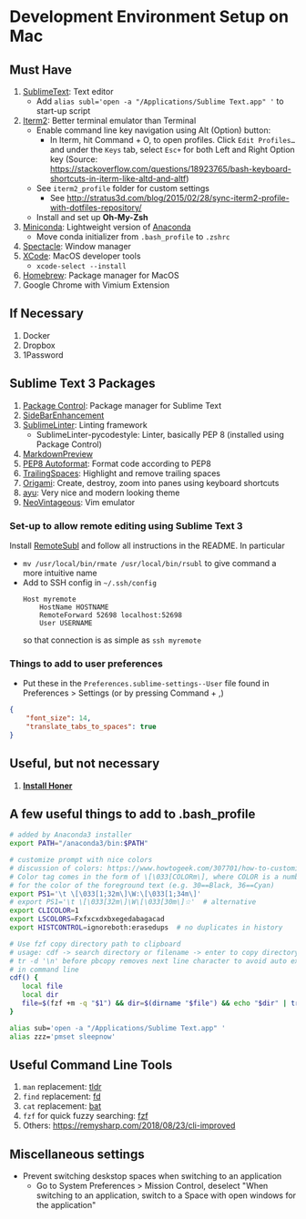 # Development Environment Setup on Mac

## Must Have
1. [SublimeText](https://www.sublimetext.com/): Text editor
	- Add `alias subl='open -a "/Applications/Sublime Text.app" '` to start-up script
2. [Iterm2](https://www.iterm2.com/): Better terminal emulator than Terminal
	- Enable command line key navigation using Alt (Option) button:
		- In Iterm, hit Command + O, to open profiles. Click `Edit Profiles…` and under the `Keys` tab, select `Esc+` for both Left and Right Option key (Source: https://stackoverflow.com/questions/18923765/bash-keyboard-shortcuts-in-iterm-like-altd-and-altf)
	- See `iterm2_profile` folder for custom settings
		- See http://stratus3d.com/blog/2015/02/28/sync-iterm2-profile-with-dotfiles-repository/
	- Install and set up __Oh-My-Zsh__
3. [Miniconda](https://docs.conda.io/en/latest/miniconda.html): Lightweight version of [Anaconda](https://www.anaconda.com/distribution/)
    - Move conda initializer from `.bash_profile` to `.zshrc`
4. [Spectacle](https://www.spectacleapp.com/): Window manager
5. [XCode](https://developer.apple.com/xcode/): MacOS developer tools
	- `xcode-select --install`
6. [Homebrew](https://brew.sh/): Package manager for MacOS
7. Google Chrome with Vimium Extension

## If Necessary
1. Docker
2. Dropbox
3. 1Password

## Sublime Text 3 Packages
1. [Package Control](https://packagecontrol.io/): Package manager for Sublime Text
2. [SideBarEnhancement](https://github.com/titoBouzout/SideBarEnhancements)
3. [SublimeLinter](http://www.sublimelinter.com/en/stable/): Linting framework
	- SublimeLinter-pycodestyle: Linter, basically PEP 8 (installed using Package Control)
4. [MarkdownPreview](https://github.com/facelessuser/MarkdownPreview)
5. [PEP8 Autoformat](https://github.com/wistful/SublimeAutoPEP8): Format code according to PEP8
6. [TrailingSpaces](https://github.com/SublimeText/TrailingSpaces): Highlight and remove trailing spaces
7. [Origami](https://github.com/SublimeText/Origami): Create, destroy, zoom into panes using keyboard shortcuts
8. [ayu](https://github.com/dempfi/ayu): Very nice and modern looking theme
9. [NeoVintageous](https://github.com/NeoVintageous/NeoVintageous): Vim emulator

### Set-up to allow remote editing using Sublime Text 3
Install [RemoteSubl](https://github.com/randy3k/RemoteSubl) and follow all instructions in the README. In particular
* `mv /usr/local/bin/rmate /usr/local/bin/rsubl` to give command a more intuitive name
* Add to SSH config in `~/.ssh/config`
	```
	Host myremote
		HostName HOSTNAME
		RemoteForward 52698 localhost:52698
		User USERNAME
	```
	so that connection is as simple as `ssh myremote`

### Things to add to user preferences
* Put these in the `Preferences.sublime-settings--User` file found in Preferences > Settings (or by pressing Command + ,)
```json
{
	"font_size": 14,
	"translate_tabs_to_spaces": true
}
```

## Useful, but not necessary
1. [__Install Honer__](https://github.com/puffnfresh/Honer.app)

## A few useful things to add to .bash_profile
```bash
# added by Anaconda3 installer
export PATH="/anaconda3/bin:$PATH"

# customize prompt with nice colors
# discussion of colors: https://www.howtogeek.com/307701/how-to-customize-and-colorize-your-bash-prompt/
# Color tag comes in the form of \[\033[COLORm\], where COLOR is a number
# for the color of the foreground text (e.g. 30==Black, 36==Cyan)
export PS1='\t \[\033[1;32m\]\W:\[\033[1;34m\]'
# export PS1='\t \[\033[32m\]\W\[\033[30m\]☆'  # alternative
export CLICOLOR=1
export LSCOLORS=Fxfxcxdxbxegedabagacad
export HISTCONTROL=ignoreboth:erasedups  # no duplicates in history

# Use fzf copy directory path to clipboard
# usage: cdf -> search directory or filename -> enter to copy directory to clipboard
# tr -d '\n' before pbcopy removes next line character to avoid auto execution
# in command line
cdf() {
   local file
   local dir
   file=$(fzf +m -q "$1") && dir=$(dirname "$file") && echo "$dir" | tr -d '\n' | pbcopy
}

alias sub='open -a "/Applications/Sublime Text.app" '
alias zzz='pmset sleepnow'
```
## Useful Command Line Tools
1. `man` replacement: [tldr](https://tldr.sh/#installation)
2. `find` replacement: [fd](https://github.com/sharkdp/fd/)
3. `cat` replacement: [bat](https://github.com/sharkdp/bat)
4. `fzf` for quick fuzzy searching: [fzf](https://github.com/junegunn/fzf)
5. Others: https://remysharp.com/2018/08/23/cli-improved

## Miscellaneous settings
* Prevent switching deskstop spaces when switching to an application
	- Go to System Preferences > Mission Control, deselect "When switching to an application, switch to a Space with open windows for the application"


